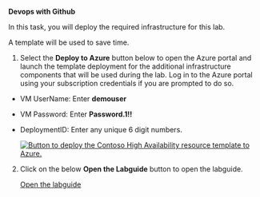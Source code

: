 **Devops with Github**

In this task, you will deploy the required infrastructure for this lab.

A template will be used to save time.

1.  Select the **Deploy to Azure** button below to open the Azure portal and launch the template deployment for the additional infrastructure components that will be used during the lab. Log in to the Azure portal using your subscription credentials if you are prompted to do so.
  * VM UserName: Enter **demouser**
  * VM Password: Enter **Password.1!!**
  * DeploymentID: Enter any unique 6 digit numbers.
  
    [![Button to deploy the Contoso High Availability resource template to Azure.](https://aka.ms/deploytoazurebutton "Deploy the Contoso HA resources to Azure")](https://portal.azure.com/#create/Microsoft.Template/uri/https%3A%2F%2Fraw.githubusercontent.com%2FCloudLabsAI-Azure%2FDevops-with-Github%2Fmain%2Ftemplate%2Ftemplate.Json)
    
2. Click on the below **Open the Labguide** button to open the labguide.
      
   [Open the labguide](https://experience.cloudlabs.ai/#/labguidepreview/47b6db5e-d056-4284-9f2b-36867257dd6b)



